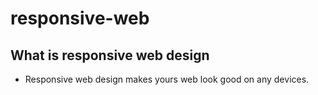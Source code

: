 # responsive-web

## What is responsive web design
- Responsive web design makes yours web look good on any devices.